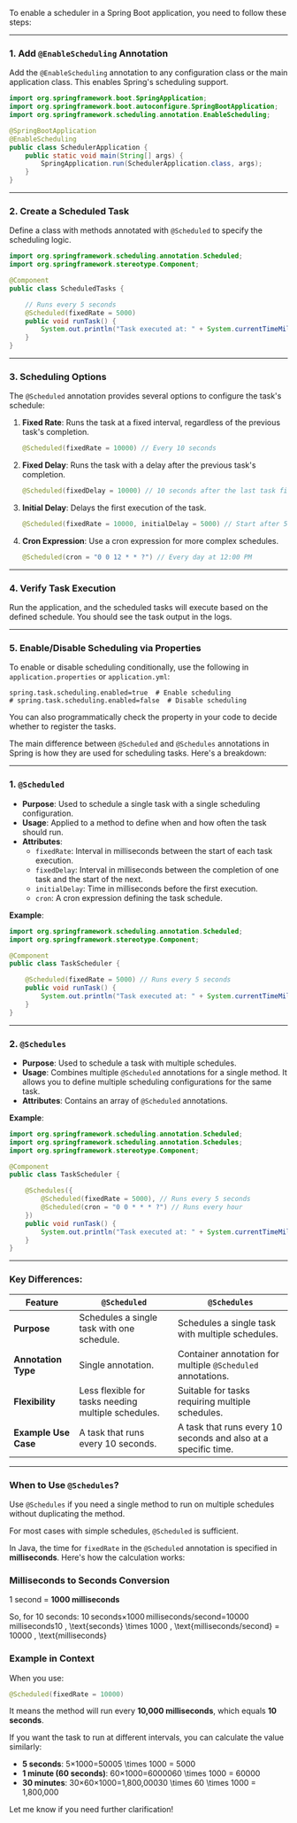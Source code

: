 


To enable a scheduler in a Spring Boot application, you need to follow these steps:

---

### **1. Add `@EnableScheduling` Annotation**

Add the `@EnableScheduling` annotation to any configuration class or the main application class. This enables Spring's scheduling support.

```java
import org.springframework.boot.SpringApplication;
import org.springframework.boot.autoconfigure.SpringBootApplication;
import org.springframework.scheduling.annotation.EnableScheduling;

@SpringBootApplication
@EnableScheduling
public class SchedulerApplication {
    public static void main(String[] args) {
        SpringApplication.run(SchedulerApplication.class, args);
    }
}
```

---

### **2. Create a Scheduled Task**

Define a class with methods annotated with `@Scheduled` to specify the scheduling logic.

```java
import org.springframework.scheduling.annotation.Scheduled;
import org.springframework.stereotype.Component;

@Component
public class ScheduledTasks {

    // Runs every 5 seconds
    @Scheduled(fixedRate = 5000)
    public void runTask() {
        System.out.println("Task executed at: " + System.currentTimeMillis());
    }
}
```

---

### **3. Scheduling Options**

The `@Scheduled` annotation provides several options to configure the task's schedule:

1. **Fixed Rate**: Runs the task at a fixed interval, regardless of the previous task's completion.
    
    ```java
    @Scheduled(fixedRate = 10000) // Every 10 seconds
    ```
    
2. **Fixed Delay**: Runs the task with a delay after the previous task's completion.
    
    ```java
    @Scheduled(fixedDelay = 10000) // 10 seconds after the last task finished
    ```
    
3. **Initial Delay**: Delays the first execution of the task.
    
    ```java
    @Scheduled(fixedRate = 10000, initialDelay = 5000) // Start after 5 seconds, then every 10 seconds
    ```
    
4. **Cron Expression**: Use a cron expression for more complex schedules.
    
    ```java
    @Scheduled(cron = "0 0 12 * * ?") // Every day at 12:00 PM
    ```
    

---

### **4. Verify Task Execution**

Run the application, and the scheduled tasks will execute based on the defined schedule. You should see the task output in the logs.

---

### **5. Enable/Disable Scheduling via Properties**

To enable or disable scheduling conditionally, use the following in `application.properties` or `application.yml`:

```properties
spring.task.scheduling.enabled=true  # Enable scheduling
# spring.task.scheduling.enabled=false  # Disable scheduling
```

You can also programmatically check the property in your code to decide whether to register the tasks.


The main difference between `@Scheduled` and `@Schedules` annotations in Spring is how they are used for scheduling tasks. Here's a breakdown:

---

### **1. `@Scheduled`**

- **Purpose**: Used to schedule a single task with a single scheduling configuration.
- **Usage**: Applied to a method to define when and how often the task should run.
- **Attributes**:
    - `fixedRate`: Interval in milliseconds between the start of each task execution.
    - `fixedDelay`: Interval in milliseconds between the completion of one task and the start of the next.
    - `initialDelay`: Time in milliseconds before the first execution.
    - `cron`: A cron expression defining the task schedule.

**Example**:

```java
import org.springframework.scheduling.annotation.Scheduled;
import org.springframework.stereotype.Component;

@Component
public class TaskScheduler {

    @Scheduled(fixedRate = 5000) // Runs every 5 seconds
    public void runTask() {
        System.out.println("Task executed at: " + System.currentTimeMillis());
    }
}
```

---

### **2. `@Schedules`**

- **Purpose**: Used to schedule a task with multiple schedules.
- **Usage**: Combines multiple `@Scheduled` annotations for a single method. It allows you to define multiple scheduling configurations for the same task.
- **Attributes**: Contains an array of `@Scheduled` annotations.

**Example**:

```java
import org.springframework.scheduling.annotation.Scheduled;
import org.springframework.scheduling.annotation.Schedules;
import org.springframework.stereotype.Component;

@Component
public class TaskScheduler {

    @Schedules({
        @Scheduled(fixedRate = 5000), // Runs every 5 seconds
        @Scheduled(cron = "0 0 * * * ?") // Runs every hour
    })
    public void runTask() {
        System.out.println("Task executed at: " + System.currentTimeMillis());
    }
}
```

---

### **Key Differences**:

|Feature|`@Scheduled`|`@Schedules`|
|---|---|---|
|**Purpose**|Schedules a single task with one schedule.|Schedules a single task with multiple schedules.|
|**Annotation Type**|Single annotation.|Container annotation for multiple `@Scheduled` annotations.|
|**Flexibility**|Less flexible for tasks needing multiple schedules.|Suitable for tasks requiring multiple schedules.|
|**Example Use Case**|A task that runs every 10 seconds.|A task that runs every 10 seconds and also at a specific time.|

---

### **When to Use `@Schedules`?**

Use `@Schedules` if you need a single method to run on multiple schedules without duplicating the method.

For most cases with simple schedules, `@Scheduled` is sufficient.




In Java, the time for `fixedRate` in the `@Scheduled` annotation is specified in **milliseconds**. Here's how the calculation works:

### **Milliseconds to Seconds Conversion**

1 second = **1000 milliseconds**

So, for 10 seconds: 10 seconds×1000 milliseconds/second=10000 milliseconds10 \, \text{seconds} \times 1000 \, \text{milliseconds/second} = 10000 \, \text{milliseconds}

### **Example in Context**

When you use:

```java
@Scheduled(fixedRate = 10000)
```

It means the method will run every **10,000 milliseconds**, which equals **10 seconds**.

If you want the task to run at different intervals, you can calculate the value similarly:

- **5 seconds**: 5×1000=50005 \times 1000 = 5000
- **1 minute (60 seconds)**: 60×1000=6000060 \times 1000 = 60000
- **30 minutes**: 30×60×1000=1,800,00030 \times 60 \times 1000 = 1,800,000

Let me know if you need further clarification!